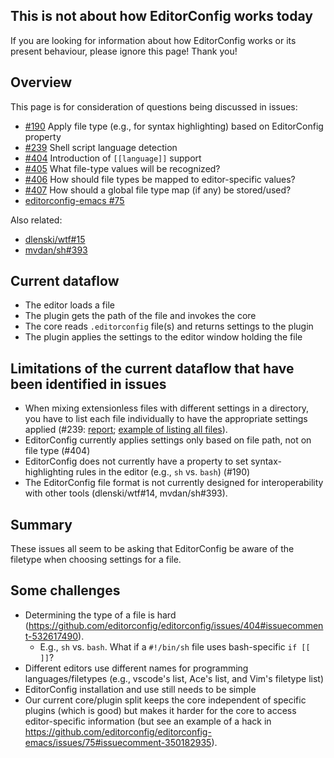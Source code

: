 ## This is not about how EditorConfig works today

If you are looking for information about how EditorConfig works or its present behaviour, please ignore this page!  Thank you!

## Overview

This page is for consideration of questions being discussed in issues:

 - [#190](https://github.com/editorconfig/editorconfig/issues/190) Apply file type (e.g., for syntax highlighting) based on EditorConfig property
 - [#239](https://github.com/editorconfig/editorconfig/issues/239) Shell script language detection
 - [#404](https://github.com/editorconfig/editorconfig/issues/404) Introduction of `[[language]]` support
 - [#405](https://github.com/editorconfig/editorconfig/issues/405) What file-type values will be recognized?
 - [#406](https://github.com/editorconfig/editorconfig/issues/406) How should file types be mapped to editor-specific values?
 - [#407](https://github.com/editorconfig/editorconfig/issues/407) How should a global file type map (if any) be stored/used?
 - [editorconfig-emacs #75](https://github.com/editorconfig/editorconfig-emacs/issues/75)

Also related:
 - [dlenski/wtf#15](https://github.com/dlenski/wtf/issues/15)
 - [mvdan/sh#393](https://github.com/mvdan/sh/issues/393)

## Current dataflow

 - The editor loads a file
 - The plugin gets the path of the file and invokes the core
 - The core reads `.editorconfig` file(s) and returns settings to the plugin
 - The plugin applies the settings to the editor window holding the file

## Limitations of the current dataflow that have been identified in issues

 - When mixing extensionless files with different settings in a directory, you have to list each file individually to have the appropriate settings applied (#239: [report](https://github.com/editorconfig/editorconfig/issues/239#issue-117118155); [example of listing all files](https://github.com/editorconfig/editorconfig/issues/239#issuecomment-157150735)).
 - EditorConfig currently applies settings only based on file path, not on file type (#404)
 - EditorConfig does not currently have a property to set syntax-highlighting rules in the editor (e.g., `sh` vs. `bash`) (#190)
 - The EditorConfig file format is not currently designed for interoperability with other tools (dlenski/wtf#14, mvdan/sh#393).

## Summary

These issues all seem to be asking that EditorConfig be aware of the filetype when choosing settings for a file.

## Some challenges

 - Determining the type of a file is hard (https://github.com/editorconfig/editorconfig/issues/404#issuecomment-532617490).
   - E.g., `sh` vs. `bash`.  What if a `#!/bin/sh` file uses bash-specific `if [[ ]]`?
 - Different editors use different names for programming languages/filetypes (e.g., vscode's list, Ace's list, and Vim's filetype list)
 - EditorConfig installation and use still needs to be simple
 - Our current core/plugin split keeps the core independent of specific plugins (which is good) but makes it harder for the core to access editor-specific information (but see an example of a hack in https://github.com/editorconfig/editorconfig-emacs/issues/75#issuecomment-350182935).